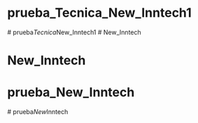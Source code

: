 # prueba_Tecnica_New_Inntech1
#   p r u e b a _ T e c n i c a _ N e w _ I n n t e c h 1 
 
 # New_Inntech
# New_Inntech
# prueba_New_Inntech
#   p r u e b a _ N e w _ I n n t e c h 
 
 




